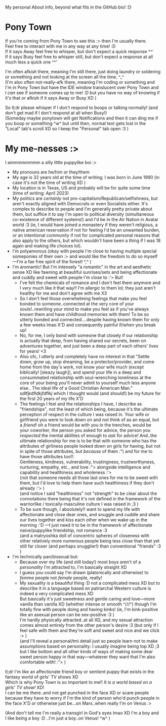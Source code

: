 My personal About info, beyond what fits in the GitHub bio!  :D

# Pony Town
If you're coming from Pony Town to see this :> then I'm usually there.<br>
Feel free to interact with me in any way at any time! :D<br>
If it says Away feel free to whisper, but don't expect a quick response ^^'<br>
If it says Busy feel free to whisper still, but don't expect a response at all much less a quick one ^^'<br>

I'm often afk*ish* there, meaning I'm still there, just doing laundry or soldering or something and not looking at the screen all the time. ^\_^<br>
(I'm also often not-really-afk there, meaning I'm coding or something and I'm in Pony Town but have the IDE window translucent over Pony Town and I *can* see if someone comes up to me! :D but you have no way of knowing if it's that or afkish if it says Away or Busy XD )

So tl;dr please whisper if I don't respond to boops or talking normally! (and don't get mad if I don't respond at all when Busy!)<br>
(Someday maybe ponytown will get Notifications and then it can ding me if you boop or something ^w^ but until then, normal text gets lost in the "Local" tab's scroll XD so I keep the "Personal" tab open :3 )

# My me-nesses :>
I ammmmmmmm a silly little puppylike boi :>

* My pronouns are he/him or they/them
* My age is 32 years old at the time of writing; I was born in June 1990 (in case it's not the time of writing XD )
* My location is in Texas, US and probably will be for quite some time (time of writing: April 2023)
* My politics are *certainly* not pro-capitalism/Republican/selfishness, but aren't exactly aligned with Democrats or even Socialists either.  It's complex to describe to people and I'm generally pretty private about them, but suffice it to say I'm open to political diversity (simultaneous co-existence of different systems!) and I'd be in the Air Nation in Avatar world :3 (ie, I would have joined a monastery if they weren't religious, a native american reservation if not for feeling I'd be an unwanted burden, or an intentional community if not for complicated personal reasons that also apply to the others, but which wouldn't have been a thing if I was 18 again and making life choices lol).
* I'm polyamorous (okay with people I'm close to having multiple special someponies of their own :> and would like the freedom to do so myself—I'm a fae free spirit of the forest! ^,^ )
* I'm aromantic!  But I'm intensely "a romantic" in the art and aesthetic sense XD like fawning at beautiful sunrises/sets and being affectionate and cuddly and sweet with people I'm close to :'>  But!
  * I've felt the chemicals of romance and I don't feel them anymore and I *very* much like it that way!!  I'm allergic to them lol; they just aren't healthy for me and don't agree with me X3
  * So I don't feel those overwhelming feelings that make you feel bonded to someone..connected at the very core of your souls!..rewriting your mind to make you feel as if you've always known them and have childhood memories with them! To be so utterly bonded and connected....despite having known them for only a few weeks lmao X'D and consequently painful if/when you break up!
  * No, for me, I only bond with someone that closely if our relationship is actually that deep, from having shared our secrets, been on adventures together, and just been a deep part of each others' lives for years! <3
  * Also ofc, I utterly and completely have no interest in that "Settle down, grow up, stop dreaming, be a protector/provider, and come home from the day's work, not know your wife much (except biblically! \[sleazy laugh\]), and spend your life in a deep and consummated relationship with soul-wrenching loneliness at the core of your being you'll never admit to yourself much less anyone else.. The ideal life of a Good Christian American Man." sdlfjkdfldkjfdflkj which I thought would (and should!) be my future for the first 20 years of my life X'D
  * The feelings I feel and the relationships I have, I describe as "friendships", not the least of which being, because it's the ultimate perception of respect in the culture I was raised in.  Your wife or girlfriend you were to look down on and not think of as an equal, but a *friend!* oh a friend would be with you in the trenches, would be your coworker, the person you asked for advice, the person you *respected* the mental abilities of enough to *ask* for advice!  And..the ultimate relationship for me is to be that with someone who has the attributes of girliness people looked down on girls for having, but not in spite of those attributes, but *because* of them :") and for me to have those attributes too!!:<br>Gentleness, kindness, vulnerability, trustingness, trustworthyness, nurturing, empathy, etc., and love :"> alongside intelligence and capability and healthiness and wholeness :'><br>(not that someone needs all those last ones for me to be sweet with them, but I'd love to help them have such healthiness if they don't already :'> )<br>(and notice I said "healthiness" not "strength" to be clear about the connotations there being that it's not defined in the framework of the warriorlike / toxically-masculine culture I was raised in ;3 )
  * To be sure though, I absolutely!! want to spend my life with affectionate and close dear ones, and snuggle and cuddle and share our lives together and kiss each other when we wake up in the morning :'D —I just need it to be in the framework of affectionate naive/puppylike friendship, not romance :3<br>(and a matryoshka doll of concentric spheres of closeness with other relatively more numerous people being less close than that yet still far closer (and perhaps snugglier!) than conventional "friends" :3 )
* I'm technically pan/bisexual but:
  * Because over my life (and still today!) most boys aren't of a *personality* I'm attracted to, I'm basically straight XD
  * I guess you could say I'm drawn (platonically and otherwise) to *femme* people not *female* people, really!
  * My sexuality is a beautiful thing :D not a complicated mess XD but to describe it in a language based on patriarchal Western culture is indeed a very complicated mess XD<br>But basically it's just sweetness and gentle caring and love—more vanilla than vanilla XD (whether intense or smooth ^///^) though I'm totally fine with people doing and having kinks! (ie, I'm kink-positive like an asexual person can be sex-positive :3 )<br>I'm hardly physically attracted..at all XD, and my sexual attraction comes almost entirely from the other person's desire :3 (but only if I feel safe with them and they're soft and sweet and nice and we click :> )<br>(and I'll reveal a personal/tmi detail just so people learn not to make assumptions based on personality: I usually imagine being top XD ;3 but I like bottom and all other kinds of ways of making some dear sweet person happy in that way—whatever they want that I'm also comfortable with! :"> )

tl;dr I'm like an affectionate friend boy or sentient puppy that exists in the fantasy world of girls' TV shows XD<br>
Which is why Pony Town is so important to me!!  *It is a world based on a girls' TV show!* XD!<br>
I can be me there..and not get punched in the face XD or scare people because they have to worry if I'm the kind of person who'd punch people in the face X'D or otherwise just be...on Mars..when really I'm on Venus :>

(And don't tell me I'm really a transgirl in God's eyes lmao XD I'm a boy and I like being a boy :D ..I'm just a boy..on Venus! ^w^ )
